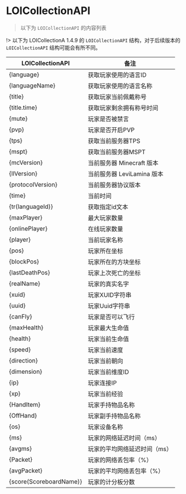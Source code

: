 # LOICollectionAPI
> 以下为 `LOICollectionAPI` 的内容列表

!> 以下为 LOICollectionA 1.4.9 的 `LOICollectionAPI` 结构，对于后续版本的 `LOICollectionAPI` 结构可能会有所不同。

| LOICollectionAPI | 备注 |
| --- | --- |
{language} | 获取玩家使用的语言ID
{languageName} | 获取玩家使用的语言名称
{title} | 获取玩家当前佩戴称号
{title.time} | 获取玩家剩余拥有称号时间
{mute} | 玩家是否被禁言
{pvp} | 玩家是否开启PVP
{tps} | 获取当前服务器TPS
{mspt} | 获取当前服务器MSPT
{mcVersion} | 当前服务器 Minecraft 版本
{llVersion} | 当前服务器 LeviLamina 版本
{protocolVersion} | 当前服务器协议版本
{time} | 当前时间
{tr(languageId)} | 获取指定id文本
{maxPlayer} | 最大玩家数量
{onlinePlayer} | 在线玩家数量
{player} | 当前玩家名称
{pos} | 玩家所在坐标
{blockPos} | 玩家所在的方块坐标
{lastDeathPos} | 玩家上次死亡的坐标
{realName} | 玩家的真实名字
{xuid} | 玩家XUID字符串
{uuid} | 玩家Uuid字符串
{canFly} | 玩家是否可以飞行
{maxHealth} | 玩家最大生命值
{health} | 玩家当前生命值
{speed} | 玩家当前速度
{direction} | 玩家当前朝向
{dimension} | 玩家当前维度ID
{ip} | 玩家连接IP
{xp} | 玩家当前经验
{HandItem} | 玩家手持物品名称
{OffHand} | 玩家副手持物品名称
{os} | 玩家设备名称
{ms} | 玩家的网络延迟时间（ms）
{avgms} | 玩家的平均网络延迟时间（ms）
{Packet} | 玩家的网络丢包率（%）
{avgPacket} | 玩家的平均网络丢包率（%）
{score(ScoreboardName)} | 玩家的计分板分数